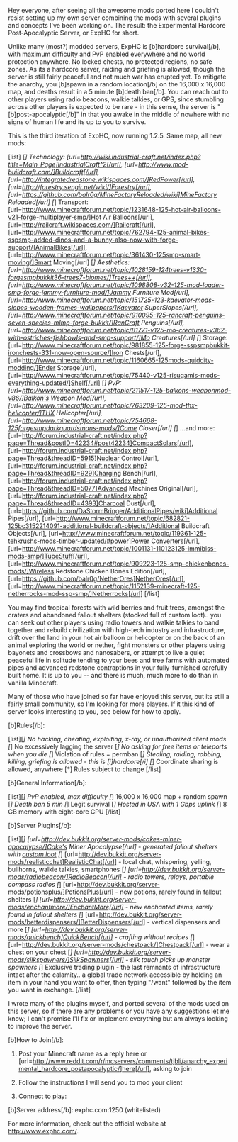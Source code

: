 Hey everyone, after seeing all the awesome mods ported here I couldn't resist setting up my own server combining the mods with several plugins and concepts I've been working on. The result: the Experimental Hardcore Post-Apocalyptic Server, or ExpHC for short.

Unlike many (most?) modded servers, ExpHC is [b]hardcore survival[/b], with maximum difficulty and PvP enabled everywhere and no world protection anywhere. No locked chests, no protected regions, no safe zones. As its a hardcore server, raiding and griefing is allowed, though the server is still fairly peaceful and not much war has erupted yet. To mitigate the anarchy, you [b]spawn in a random location[/b] on the 16,000 x 16,000 map, and deaths result in a 5 minute [b]death ban[/b]. You can reach out to other players using radio beacons, walkie talkies, or GPS, since stumbling across other players is expected to be rare - in this sense, the server is "[b]post-apocalyptic[/b]" in that you awake in the middle of nowhere with no signs of human life and its up to you to survive.

This is the third iteration of ExpHC, now running 1.2.5. Same map, all new mods:

[list]
[*] Technology: [url=http://wiki.industrial-craft.net/index.php?title=Main_Page]IndustrialCraft^2[/url], [url=http://www.mod-buildcraft.com/]Buildcraft[/url], [url=http://integratedredstone.wikispaces.com/]RedPower[/url], [url=http://forestry.sengir.net/wiki/]Forestry[/url], [url=https://github.com/balr0g/MineFactoryReloaded/wiki]MineFactory Reloaded[/url]
[*] Transport:  [url=http://www.minecraftforum.net/topic/1231648-125-hot-air-balloons-v21-forge-multiplayer-smp/]Hot Air Balloons[/url], [url=http://railcraft.wikispaces.com/]Railcraft[/url], [url=http://www.minecraftforum.net/topic/762794-125-animal-bikes-sspsmp-added-dinos-and-a-bunny-also-now-with-forge-support/]AnimalBikes[/url], [url=http://www.minecraftforum.net/topic/361430-125smp-smart-moving/]Smart Moving[/url]
[*] Aesthetics: [url=http://www.minecraftforum.net/topic/1028159-124trees-v1330-forgesmpbukkit36-trees7-biomes/]Trees++[/url], [url=http://www.minecraftforum.net/topic/1098808-v32-125-mod-loader-smp-forge-jammy-furniture-mod/]Jammy Furniture Mod[/url], [url=http://www.minecraftforum.net/topic/151725-123-kaevator-mods-slopes-wooden-frames-wallpapers/]Kaevator SuperSlopes[/url], [url=http://www.minecraftforum.net/topic/910095-125-rancraft-penguins-seven-species-mlmp-forge-bukkit/]RanCraft Penguins[/url], [url=http://www.minecraftforum.net/topic/81771-v125-mo-creatures-v362-with-ostriches-fishbowls-and-smp-support/]Mo Creatures[/url]
[*] Storage: [url=http://www.minecraftforum.net/topic/981855-125-forge-sspsmpbukkit-ironchests-331-now-open-source/]Iron Chests[/url], [url=http://www.minecraftforum.net/topic/1160665-125mods-quiddity-modding/]Ender Storage[/url], [url=http://www.minecraftforum.net/topic/75440-v125-risugamis-mods-everything-updated/]Shelf[/url]
[*] PvP: [url=http://www.minecraftforum.net/topic/211517-125-balkons-weaponmod-v86/]Balkon's Weapon Mod[/url], [url=http://www.minecraftforum.net/topic/763209-125-mod-thx-helicopter/]THX Helicopter[/url], [url=http://www.minecraftforum.net/topic/754668-125forgesmpdarkguardsmans-mods/]Come Closer[/url]
[*] ...and more: [url=http://forum.industrial-craft.net/index.php?page=Thread&postID=42234#post42234]CompactSolars[/url], [url=http://forum.industrial-craft.net/index.php?page=Thread&threadID=5915]Nuclear Control[/url], [url=http://forum.industrial-craft.net/index.php?page=Thread&threadID=929]Charging Bench[/url], [url=http://forum.industrial-craft.net/index.php?page=Thread&threadID=5077]Advanced Machines Original[/url], [url=http://forum.industrial-craft.net/index.php?page=Thread&threadID=4393]Charcoal Dust[/url], [url=https://github.com/DaStormBringer/AdditionalPipes/wiki]Additional Pipes[/url], [url=http://www.minecraftforum.net/topic/682821-125bc3152214091-additional-buildcraft-objects/]Additional Buildcraft Objects[/url], [url=http://www.minecraftforum.net/topic/119361-125-tehkrushs-mods-timber-updated/#power]Power Converters[/url], [url=http://www.minecraftforum.net/topic/1001131-110123125-immibiss-mods-smp/]TubeStuff[/url], [url=http://www.minecraftforum.net/topic/909223-125-smp-chickenbones-mods/]Wireless Redstone Chicken Bones Edition[/url], [url=https://github.com/balr0g/NetherOres]NetherOres[/url], [url=http://www.minecraftforum.net/topic/1152139-minecraft-125-netherrocks-mod-ssp-smp/]Netherrocks[/url]
[/list]

You may find tropical forests with wild berries and fruit trees, amongst the craters and abandoned fallout shelters (stocked full of custom loot).. you can seek out other players using radio towers and walkie talkies to band together and rebuild civilization with high-tech industry and infrastructure, drift over the land in your hot air balloon or helicopter or on the back of an animal exploring the world or nether, fight monsters or other players using bayonets and crossbows and nanosabers, or attempt to live a quiet peaceful life in solitude tending to your bees and tree farms with automated pipes and advanced redstone contraptions in your fully-furnished carefully built home. It is up to you -- and there is much, much more to do than in vanilla Minecraft.

Many of those who have joined so far have enjoyed this server, but its still a fairly small community, so I'm looking for more players. If it this kind of server looks interesting to you, see below for how to apply.

[b]Rules[/b]:

[list][*] No hacking, cheating, exploiting, x-ray, or unauthorized client mods
[*] No excessively lagging the server
[*] No asking for free items or teleports when you die
[*] Violation of rules = permban
[*] Stealing, raiding, robbing, killing, griefing is allowed - this is [i]hardcore[/i]
[*] Coordinate sharing is allowed, anywhere 
[*] Rules subject to change 
[/list]

[b]General Information[/b]:

[list][*] PvP enabled, max difficulty
[*] 16,000 x 16,000 map + random spawn
[*] Death ban 5 min
[*] Legit survival
[*] Hosted in USA with 1 Gbps uplink
[*] 8 GB memory with eight-core CPU
[/list]

[b]Server Plugins[/b]:

[list][*] [url=http://dev.bukkit.org/server-mods/cakes-miner-apocalypse/]Cake's Miner Apocalypse[/url] - generated fallout shelters with [custom loot](http://imgur.com/a/xnY6g/)
[*] [url=http://dev.bukkit.org/server-mods/realisticchat]RealisticChat[/url] - local chat, whispering, yelling, bullhorns, walkie talkies, smartphones
[*] [url=http://dev.bukkit.org/server-mods/radiobeacon/]RadioBeacon[/url] - radio towers, relays, portable compass radios
[*] [url=http://dev.bukkit.org/server-mods/potionsplus/]PotionsPlus[/url] - new potions, rarely found in fallout shelters
[*] [url=http://dev.bukkit.org/server-mods/enchantmore/]EnchantMore[/url] - new enchanted items, rarely found in fallout shelters
[*] [url=http://dev.bukkit.org/server-mods/betterdispensers/]BetterDispensers[/url] - vertical dispensers and more
[*] [url=http://dev.bukkit.org/server-mods/quickbench]QuickBench[/url] - crafting without recipes
[*] [url=http://dev.bukkit.org/server-mods/chestpack/]Chestpack[/url] - wear a chest on your chest 
[*] [url=http://dev.bukkit.org/server-mods/silkspawners/]SilkSpawners[/url] - silk touch picks up monster spawners
[*] Exclusive trading plugin - the last remnants of infrastructure intact after the calamity.. a global trade network accessible by holding an item in your hand you want to offer, then typing "/want" followed by the item you want in exchange.
[/list]

I wrote many of the plugins myself, and ported several of the mods used on this server, so if there are any problems or you have any suggestions let me know;
I can't promise I'll fix or implement everything but am always looking to improve the server.

[b]How to Join[/b]:

1. Post your Minecraft name as a reply here or [url=http://www.reddit.com/r/mcservers/comments/tjbli/anarchy_experimental_hardcore_postapocalyptic/]here[/url], asking to join

2. Follow the instructions I will send you to mod your client

3. Connect to play:

[b]Server address[/b]: exphc.com:1250 (whitelisted)

For more information, check out the official website at http://www.exphc.com/.
